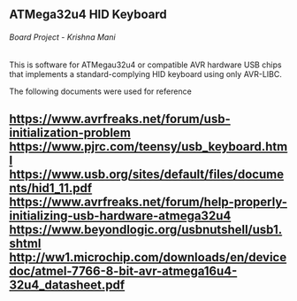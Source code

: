 ## ATMega32u4 HID Keyboard
###### Board Project - Krishna Mani
This is software for ATMegau32u4 or compatible AVR hardware USB chips that implements a standard-complying HID keyboard using only AVR-LIBC.

The following documents were used for reference

https://www.avrfreaks.net/forum/usb-initialization-problem
https://www.pjrc.com/teensy/usb_keyboard.html
https://www.usb.org/sites/default/files/documents/hid1_11.pdf
https://www.avrfreaks.net/forum/help-properly-initializing-usb-hardware-atmega32u4
https://www.beyondlogic.org/usbnutshell/usb1.shtml
http://ww1.microchip.com/downloads/en/devicedoc/atmel-7766-8-bit-avr-atmega16u4-32u4_datasheet.pdf
---

